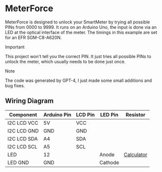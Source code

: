 # MeterForce

MeterForce is designed to unlock your SmartMeter by trying all possible PINs from 0000 to 9999. It runs on an Arduino Uno, the input is done via an LED at the optical interface of the meter. The timings in this example are set for an EFR SGM-C8-A620N.

> [!IMPORTANT]
> This project won't tell you the correct PIN. It just tries all possible PINs to unlock the meter, which usually needs to be done just once.

> [!NOTE]
> The code was generated by GPT-4, I just made some small additions and bug fixes.

## Wiring Diagram

| Component       | Arduino Pin | LCD Pin | LED Pin | Resistor |
|-----------------|-------------|---------|---------|----------|
| I2C LCD VCC     | 5V          | VCC     |         |          |
| I2C LCD GND     | GND         | GND     |         |          |
| I2C LCD SDA     | A4          | SDA     |         |          |
| I2C LCD SCL     | A5          | SCL     |         |          |
| LED             | 12          |         | Anode   | [Calculator](https://www.digikey.com/en/resources/conversion-calculators/conversion-calculator-led-series-resistor)  |
| LED GND         | GND         |         | Cathode |          |
